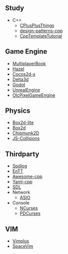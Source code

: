 
Study
-----
- C++
  - [CPlusPlusThings](https://github.com/Light-City/CPlusPlusThings)
  - [design-patterns-cpp](https://github.com/JakubVojvoda/design-patterns-cpp)
  - [CppTemplateTutorial](https://github.com/wuye9036/CppTemplateTutorial)

Game Engine
-----------
- [MultiplayerBook](https://github.com/MultiplayerBook/MultiplayerBook)
- [Hazel](https://github.com/TheCherno/Hazel)
- [Cocos2d-x](https://github.com/cocos2d/cocos2d-x)
- [Delta3d](https://github.com/delta3d/delta3d)
- [Godot](https://github.com/godotengine/godot)
- [UnrealEngine](https://github.com/EpicGames/UnrealEngine)
- [OlcPixelGameEngine](https://github.com/OneLoneCoder/olcPixelGameEngine)

Physics
-------
- [Box2d-lite](https://github.com/erincatto/box2d-lite)
- [Box2d](https://github.com/erincatto/box2d)
- [Chipmunk2D](https://github.com/slembcke/Chipmunk2D)
- [JS-Collisions](https://github.com/Sinova/Collisions)

Thirdparty
----------
- [Spdlog](https://github.com/gabime/spdlog)
- [EnTT](https://github.com/skypjack/entt)
- [Awesome-cpp](https://github.com/fffaraz/awesome-cpp)
- [Yaml-cpp](https://github.com/jbeder/yaml-cpp)
- [SDL](https://github.com/libsdl-org/SDL)
- Network
  - [ASIO](https://github.com/chriskohlhoff/asio)
- Console
  - [NCurses](https://github.com/mirror/ncurses)
  - [PDCurses](https://github.com/wmcbrine/PDCurses)

VIM
---
- [Vimplus](https://github.com/chxuan/vimplus)
- [SpaceVim](https://github.com/SpaceVim/SpaceVim)
